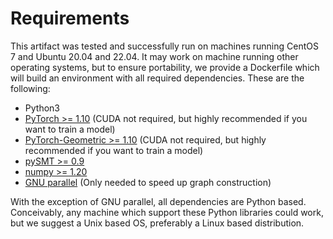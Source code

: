 # Requirements

This artifact was tested and successfully run on machines running CentOS 7 and Ubuntu 20.04 and 22.04. It may work on machine running other operating systems, but to ensure portability, we provide a Dockerfile which will build an environment with all required dependencies. These are the following:

- Python3
- [PyTorch >= 1.10](https://pytorch.org/) (CUDA not required, but highly recommended if you want to train a model)
- [PyTorch-Geometric >= 1.10](https://pytorch-geometric.readthedocs.io/en/latest/notes/installation.html) (CUDA not required, but highly recommended if you want to train a model)
- [pySMT >= 0.9](https://github.com/pysmt/pysmt)
- [numpy >= 1.20](https://numpy.org/)
- [GNU parallel](https://www.gnu.org/software/parallel/) (Only needed to speed up graph construction)

With the exception of GNU parallel, all dependencies are Python based. Conceivably, any machine which support these Python libraries could work, but we suggest a Unix based OS, preferably a Linux based distribution.